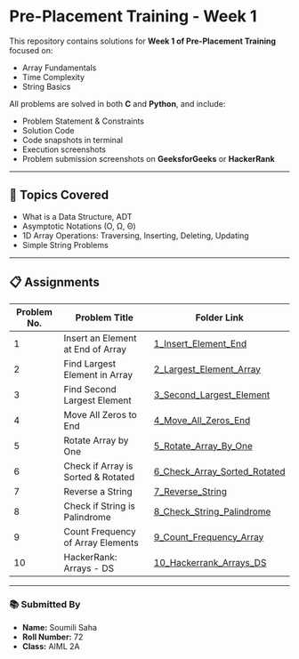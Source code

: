 # Pre-Placement Training - Week 1

This repository contains solutions for **Week 1 of Pre-Placement Training** focused on:
- Array Fundamentals
- Time Complexity
- String Basics

All problems are solved in both **C** and **Python**, and include:
- Problem Statement & Constraints
- Solution Code
- Code snapshots in terminal
- Execution screenshots
- Problem submission screenshots on **GeeksforGeeks** or **HackerRank**

---

## 📌 Topics Covered

- What is a Data Structure, ADT
- Asymptotic Notations (O, Ω, Θ)
- 1D Array Operations: Traversing, Inserting, Deleting, Updating
- Simple String Problems

---

## 📋 Assignments

| Problem No. | Problem Title                       | Folder Link |
|-------------|-------------------------------------|-------------|
| 1           | Insert an Element at End of Array   | [1_Insert_Element_End](./1_Insert_Element_End) |
| 2           | Find Largest Element in Array       | [2_Largest_Element_Array](./2_Largest_Element_Array) |
| 3           | Find Second Largest Element         | [3_Second_Largest_Element](./3_Second_Largest_Element) |
| 4           | Move All Zeros to End               | [4_Move_All_Zeros_End](./4_Move_All_Zeros_End) |
| 5           | Rotate Array by One                 | [5_Rotate_Array_By_One](./5_Rotate_Array_By_One) |
| 6           | Check if Array is Sorted & Rotated  | [6_Check_Array_Sorted_Rotated](./6_Check_Array_Sorted_Rotated) |
| 7           | Reverse a String                    | [7_Reverse_String](./7_Reverse_String) |
| 8           | Check if String is Palindrome       | [8_Check_String_Palindrome](./8_Check_String_Palindrome) |
| 9           | Count Frequency of Array Elements   | [9_Count_Frequency_Array](./9_Count_Frequency_Array) |
| 10          | HackerRank: Arrays - DS             | [10_Hackerrank_Arrays_DS](./10_Hackerrank_Arrays_DS) |

---

### 📚 Submitted By

- **Name:** Soumili Saha
- **Roll Number:** 72
- **Class:** AIML 2A

